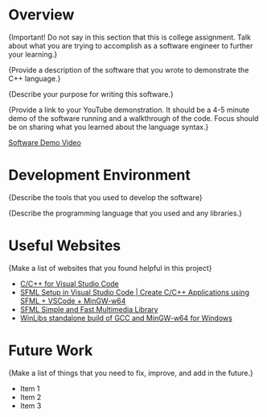 # Overview

{Important! Do not say in this section that this is college assignment. Talk about what you are trying to accomplish as a software engineer to further your learning.}

{Provide a description of the software that you wrote to demonstrate the C++ language.}

{Describe your purpose for writing this software.}

{Provide a link to your YouTube demonstration. It should be a 4-5 minute demo of the software running and a walkthrough of the code. Focus should be on sharing what you learned about the language syntax.}

[Software Demo Video](http://youtube.link.goes.here)

# Development Environment

{Describe the tools that you used to develop the software}

{Describe the programming language that you used and any libraries.}

# Useful Websites

{Make a list of websites that you found helpful in this project}

- [C/C++ for Visual Studio Code](https://code.visualstudio.com/docs/languages/cpp)
- [SFML Setup in Visual Studio Code | Create C/C++ Applications using SFML + VSCode + MinGW-w64](https://www.youtube.com/watch?v=rZE700aaT5I)
- [SFML Simple and Fast Multimedia Library](https://www.sfml-dev.org/)
- [WinLibs standalone build of GCC and MinGW-w64 for Windows](https://winlibs.com/)

# Future Work

{Make a list of things that you need to fix, improve, and add in the future.}

- Item 1
- Item 2
- Item 3

<!-- - [Using GCC with MinGW](https://code.visualstudio.com/docs/cpp/config-mingw#_prerequisites) -->